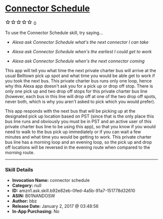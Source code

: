 # [Connector Schedule](http://alexa.amazon.com/#skills/amzn1.ask.skill.b92e82eb-0fed-4a5b-91a7-151778d32610)
![0 stars](../../images/ic_star_border_black_18dp_1x.png)![0 stars](../../images/ic_star_border_black_18dp_1x.png)![0 stars](../../images/ic_star_border_black_18dp_1x.png)![0 stars](../../images/ic_star_border_black_18dp_1x.png)![0 stars](../../images/ic_star_border_black_18dp_1x.png) 0

To use the Connector Schedule skill, try saying...

* *Alexa ask Connector Schedule what's the next connector I can take*

* *Alexa ask Connector Schedule when's the earliest I could get to work*

* *Alexa ask Connector Schedule when's the next connector coming*

This app will tell you what time the next private charter bus will arrive at the usual Belltown pick up spot and what time you would be able get to work if you took the next bus. This private charter bus runs only one loop, hence why this Alexa app doesn't ask you for a pick up or drop off stop. There is only one pick up and two drop off stops for this private charter bus line (however, each bus in this line will drop off at one of the two drop off spots, never both, which is why you aren't asked to pick which you would prefer).

This app responds with the next bus that will be picking up at the designated pick up location based on PST (since that is the only place this bus line runs and obviously you must be in PST and an active user of this private charter bus line to be using this app), so that you know if you would need to walk to the bus pick up immediately or if you can wait a few minutes and what time you would be getting to work. This private charter bus line has a morning loop and an evening loop, so the pick up and drop off locations will be reversed in the evening route when compared to the morning route.

***

### Skill Details

* **Invocation Name:** connector schedule
* **Category:** null
* **ID:** amzn1.ask.skill.b92e82eb-0fed-4a5b-91a7-151778d32610
* **ASIN:** B01NANDOSW
* **Author:** bbz
* **Release Date:** January 2, 2017 @ 03:48:56
* **In-App Purchasing:** No
